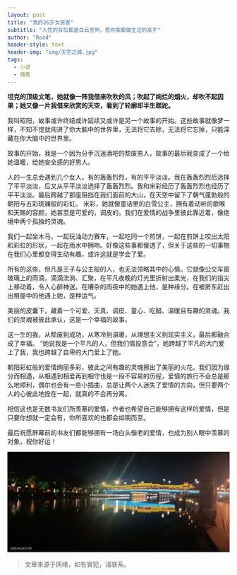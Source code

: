 ```yaml
---
layout: post
title: "我的26岁女房客"
subtitle: "人性的背后都是白云苍狗，愿你我都做生活的高手"
author: "Road"
header-style: text
header-img: "img/天空之城.jpg"
tags:
  - 小说
  - 随笔
---
```


**坦克的顶级文笔，她就像一阵我借来吹吹的风；吹起了绚烂的烟火，却吹不起因果；她又像一片我借来欣赏的天空，看到了轮廓却半生蹉跎。**






我叫昭阳，故事或许终结或许延续又或许是另一个故事的开始。这些故事就像梦一样，不知不觉就闯进了你大脑中的世界里，无法将它去除，无法将它忘掉，只能深藏在你大脑中的世界里。

故事的开始，我是一个因为分手沉迷酒吧的颓废男人，故事的最后我变成了一个给她温暖，给她安全感的好男人。

人的一生总会遇到几个女人，有的轰轰烈烈，有的平平淡淡。我在轰轰烈烈后选择了平平淡淡，后又从平平淡淡选择了轰轰烈烈。我和米彩经历了轰轰烈烈也经历了平平淡淡。最后跨越了那座阻挡在我们面前的大山，在天空中留下了朝气蓬勃般的朝阳与五彩斑斓般的彩虹。
米彩，她就像童话里的白雪公主，拥有着动听的歌喉和天赐的容颜，她甚至是可爱的，调皮的。我们在爱情的战争里彼此靠近着，像绝境中两个孤独的灵魂。

我们一起坐木马，一起玩油动力赛车，一起吃同一个煎饼，一起在煎饼上咬出太阳和彩虹的形状，一起在雨水中拥吻。好像这些事都傻透了，但关于这些的一切事物在我们心里都变得生动有趣，或许这就是学会了爱。

所有的这些，但凡是王子与公主般的人，也无法领略其中的心情。它就像公交车窗玻璃上的雨滴，滴滴流淌、汇聚，在平凡夜晚的灯光里折射出柔光，在我们的指尖上移动着，令人心醉神迷。在嘈杂的雨夜中的她遇上他，是种缘分。在被房东赶出出租屋中的他遇上她，是种运气。

美丽的皮囊下，藏着一个可爱、天真、调皮、童心、吃醋、温暖且有趣的灵魂。我们的灵魂被彼此承认，这是一个幸福的故事。

这一生的我，从颓废到成功，从寒冷到温暖，从理想主义到现实主义，最后都融合成了幸福。
“她说我是一个平凡的人，但我们情投意合”，她跨越了平凡的大门爱上了我，我也跨越了自卑的大门爱上了她。

朝阳彩虹般的爱情绚丽多彩，彼此之间有趣的灵魂擦出了美丽的火花。我们因为缘分而相遇，从相遇到相爱再到相守也是一段不容易的历程，爱情的旅行不会总是那么地顺利，偶尔也会有一些小插曲，总是让两个人迷失了爱情的方向，但只要两个人的心彼此地拴在一起，就真的不会再分离。

相信这也是无数书友们所羡慕的爱情，作者也希望自己能够拥有这样的爱情，但是只要你想就一定会有，你所喜欢的也都会如期而至。

最后祝愿屏幕前的书友们都能够拥有一场白头偕老的爱情，也成为别人眼中羡慕的对象，祝你好运！

![](/img/护城河.jpg)

>文章来源于网络，如有冒犯，请联系。


